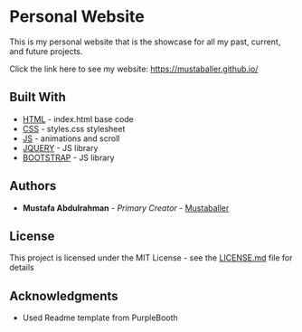 # Personal Website

This is my personal website that is the showcase for all my past, current, and future projects.

Click the link here to see my website: https://mustaballer.github.io/

## Built With

* [HTML](https://www.w3schools.com/html/html_intro.asp) - index.html base code
* [CSS](https://www.w3schools.com/css/) - styles.css stylesheet
* [JS](https://www.w3schools.com/js/) - animations and scroll
* [JQUERY](https://jquery.com/) - JS library 
* [BOOTSTRAP](https://getbootstrap.com/) - JS library

## Authors

* **Mustafa Abdulrahman** - *Primary Creator* - [Mustaballer](https://github.com/Mustaballer)

## License

This project is licensed under the MIT License - see the [LICENSE.md](LICENSE.md) file for details

## Acknowledgments

* Used Readme template from PurpleBooth

